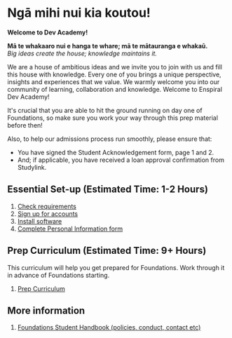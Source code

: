 # Ngā mihi nui kia koutou!
**Welcome to Dev Academy!**

__Mā te whakaaro nui e hanga te whare; mā te mātauranga e whakaū.__  
_Big ideas create the house; knowledge maintains it._

We are a house of ambitious ideas and we invite you to join with us and fill this house with knowledge. Every one of you brings a unique perspective, insights and experiences that we value. We warmly welcome you into our community of learning, collaboration and knowledge. Welcome to Enspiral Dev Academy!

It's crucial that you are able to hit the ground running on day one of Foundations, so make sure you work your way through this prep material before then!

Also, to help our admissions process run smoothly, please ensure that: 

- You have signed the Student Acknowledgement form, page 1 and 2. 
- And; if applicable, you have received a loan approval confirmation from Studylink.

## Essential Set-up (Estimated Time: 1-2 Hours)
1. [Check requirements](/requirements.md)
2. [Sign up for accounts](/accounts.md)
3. [Install software](/install-software.md)
4. [Complete Personal Information form](https://docs.google.com/forms/d/e/1FAIpQLSeOe6FzgbfOmtG6xYeO3-IVN9DTkwRi0zG6V909o1vuPUNa5w/viewform)


## Prep Curriculum (Estimated Time: 9+ Hours)
This curriculum will help you get prepared for Foundations. Work through it in advance of Foundations starting.
1. [Prep Curriculum](prep-curriculum/README.md)


## More information
1. [Foundations Student Handbook (policies, conduct, contact etc)](handbook/README.md)
